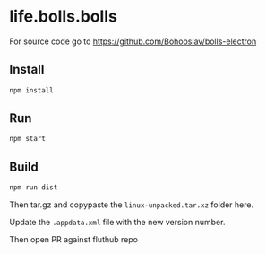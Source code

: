 # life.bolls.bolls

For source code go to https://github.com/Bohooslav/bolls-electron

## Install

```bash
npm install
```

## Run

```bash
npm start
```

## Build

```bash
npm run dist
```

Then tar.gz and copypaste the `linux-unpacked.tar.xz` folder here.

Update the `.appdata.xml` file with the new version number.

Then open PR against fluthub repo